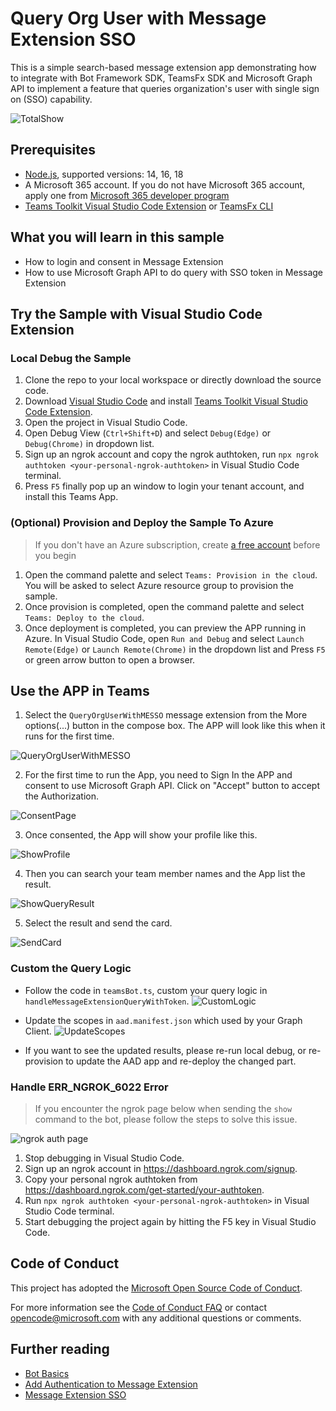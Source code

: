 # Query Org User with Message Extension SSO
This is a simple search-based message extension app demonstrating how to integrate with Bot Framework SDK, TeamsFx SDK and Microsoft Graph API to implement a feature that queries organization's user with single sign on (SSO) capability.

![TotalShow](./images/total.gif)
## Prerequisites

- [Node.js](https://nodejs.org/en/), supported versions: 14, 16, 18
- A Microsoft 365 account. If you do not have Microsoft 365 account, apply one from [Microsoft 365 developer program](https://developer.microsoft.com/en-us/microsoft-365/dev-program)
- [Teams Toolkit Visual Studio Code Extension](https://aka.ms/teams-toolkit) or [TeamsFx CLI](https://aka.ms/teamsfx-cli)

## What you will learn in this sample
- How to login and consent in Message Extension
- How to use Microsoft Graph API to do query with SSO token in Message Extension

## Try the Sample with Visual Studio Code Extension
### Local Debug the Sample
1. Clone the repo to your local workspace or directly download the source code.
2. Download [Visual Studio Code](https://code.visualstudio.com/) and install [Teams Toolkit Visual Studio Code Extension](https://marketplace.visualstudio.com/items?itemName=TeamsDevApp.ms-teams-vscode-extension).
3. Open the project in Visual Studio Code.
4. Open Debug View (`Ctrl+Shift+D`) and select `Debug(Edge)` or `Debug(Chrome)` in dropdown list.
5. Sign up an ngrok account and copy the ngrok authtoken, run `npx ngrok authtoken <your-personal-ngrok-authtoken>` in Visual Studio Code terminal.
6. Press `F5` finally pop up an window to login your tenant account, and install this Teams App.

### (Optional) Provision and Deploy the Sample To Azure
> If you don't have an Azure subscription, create [a free account](https://azure.microsoft.com/en-us/free/) before you begin
1. Open the command palette and select `Teams: Provision in the cloud`. You will be asked to select Azure resource group to provision the sample.
2. Once provision is completed, open the command palette and select `Teams: Deploy to the cloud`.
3. Once deployment is completed, you can preview the APP running in Azure. In Visual Studio Code, open `Run and Debug` and select `Launch Remote(Edge)` or `Launch Remote(Chrome)` in the dropdown list and Press `F5` or green arrow button to open a browser.

## Use the APP in Teams
1. Select the `QueryOrgUserWithMESSO` message extension from the More options(...) button in the compose box. The APP will look like this when it runs for the first time.

![QueryOrgUserWithMESSO](./images/first-open.gif)

2. For the first time to run the App, you need to Sign In the APP and consent to use Microsoft Graph API. Click on "Accept" button to accept the Authorization.

![ConsentPage](./images/consent-page.png)

3. Once consented, the App will show your profile like this.

![ShowProfile](./images/show-profile.png)

4. Then you can search your team member names and the App list the result.

![ShowQueryResult](./images/show-query-result.png)

5. Select the result and send the card.

![SendCard](./images/send-card.gif)


### Custom the Query Logic
- Follow the code in `teamsBot.ts`, custom your query logic in `handleMessageExtensionQueryWithToken`.
![CustomLogic](./images/custom-query.png)

- Update the scopes in `aad.manifest.json` which used by your Graph Client.
![UpdateScopes](./images/graph-scope-update.png)

- If you want to see the updated results, please re-run local debug, or re-provision to update the AAD app and re-deploy the changed part.


### Handle ERR_NGROK_6022 Error
> If you encounter the ngrok page below when sending the `show` command to the bot, please follow the steps to solve this issue.

![ngrok auth page](./images/ngrok-authtoken-page.png)
1. Stop debugging in Visual Studio Code.
2. Sign up an ngrok account in https://dashboard.ngrok.com/signup.
3. Copy your personal ngrok authtoken from https://dashboard.ngrok.com/get-started/your-authtoken.
4. Run `npx ngrok authtoken <your-personal-ngrok-authtoken>` in Visual Studio Code terminal.
5. Start debugging the project again by hitting the F5 key in Visual Studio Code.

## Code of Conduct
This project has adopted the [Microsoft Open Source Code of Conduct](https://opensource.microsoft.com/codeofconduct/).

For more information see the [Code of Conduct FAQ](https://opensource.microsoft.com/codeofconduct/faq/) or
contact [opencode@microsoft.com](mailto:opencode@microsoft.com) with any additional questions or comments.

## Further reading
- [Bot Basics](https://docs.microsoft.com/azure/bot-service/bot-builder-basics?view=azure-bot-service-4.0)
- [Add Authentication to Message Extension](https://docs.microsoft.com/en-us/microsoftteams/platform/messaging-extensions/how-to/add-authentication)
- [Message Extension SSO](https://docs.microsoft.com/en-us/microsoftteams/platform/messaging-extensions/how-to/enable-sso-auth-me)